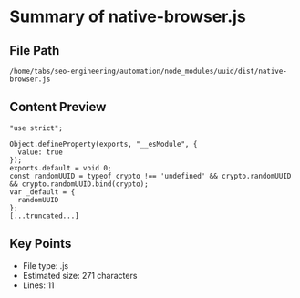 # Summary of native-browser.js
  
## File Path
`/home/tabs/seo-engineering/automation/node_modules/uuid/dist/native-browser.js`

## Content Preview
```
"use strict";

Object.defineProperty(exports, "__esModule", {
  value: true
});
exports.default = void 0;
const randomUUID = typeof crypto !== 'undefined' && crypto.randomUUID && crypto.randomUUID.bind(crypto);
var _default = {
  randomUUID
};
[...truncated...]
```

## Key Points
- File type: .js
- Estimated size: 271 characters
- Lines: 11
